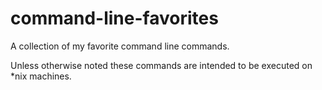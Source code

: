 # command-line-favorites

A collection of my favorite command line commands.

Unless otherwise noted these commands are intended to be executed on *nix machines.
